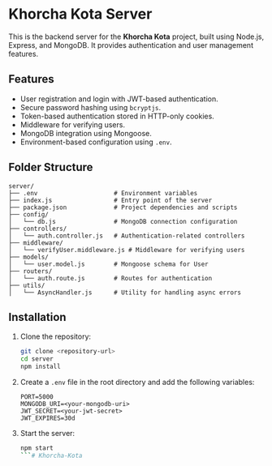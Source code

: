 # Khorcha Kota Server

This is the backend server for the **Khorcha Kota** project, built using Node.js, Express, and MongoDB. It provides authentication and user management features.

## Features

- User registration and login with JWT-based authentication.
- Secure password hashing using `bcryptjs`.
- Token-based authentication stored in HTTP-only cookies.
- Middleware for verifying users.
- MongoDB integration using Mongoose.
- Environment-based configuration using `.env`.

## Folder Structure

```
server/
├── .env                     # Environment variables
├── index.js                 # Entry point of the server
├── package.json             # Project dependencies and scripts
├── config/
│   └── db.js                # MongoDB connection configuration
├── controllers/
│   └── auth.controller.js   # Authentication-related controllers
├── middleware/
│   └── verifyUser.middleware.js # Middleware for verifying users
├── models/
│   └── user.model.js        # Mongoose schema for User
├── routers/
│   └── auth.route.js        # Routes for authentication
├── utils/
│   └── AsyncHandler.js      # Utility for handling async errors
```

## Installation

1. Clone the repository:
   ```bash
   git clone <repository-url>
   cd server
   npm install
   ```

2. Create a `.env` file in the root directory and add the following variables:
   ```
   PORT=5000
   MONGODB_URI=<your-mongodb-uri>
   JWT_SECRET=<your-jwt-secret>
   JWT_EXPIRES=30d
   ```

3. Start the server:
   ```bash
   npm start
   ```#   K h o r c h a - K o t a  
 